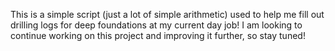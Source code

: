 This is a simple script (just a lot of simple arithmetic) used to help me fill out 
drilling logs for deep foundations at my current day job! I am looking to continue
working on this project and improving it further, so stay tuned!
